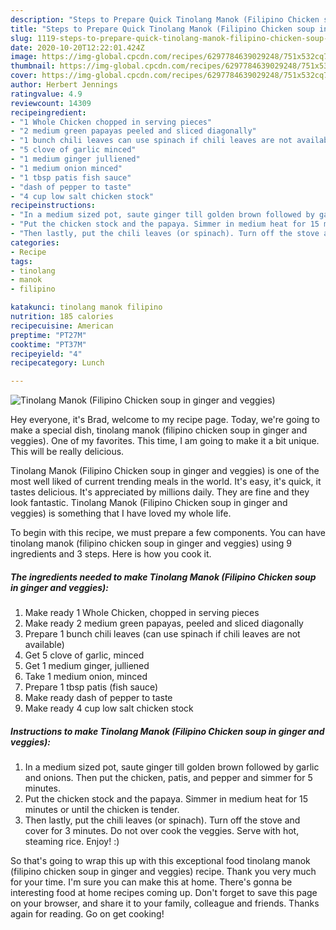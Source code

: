 ```yaml
---
description: "Steps to Prepare Quick Tinolang Manok (Filipino Chicken soup in ginger and veggies)"
title: "Steps to Prepare Quick Tinolang Manok (Filipino Chicken soup in ginger and veggies)"
slug: 1119-steps-to-prepare-quick-tinolang-manok-filipino-chicken-soup-in-ginger-and-veggies
date: 2020-10-20T12:22:01.424Z
image: https://img-global.cpcdn.com/recipes/6297784639029248/751x532cq70/tinolang-manok-filipino-chicken-soup-in-ginger-and-veggies-recipe-main-photo.jpg
thumbnail: https://img-global.cpcdn.com/recipes/6297784639029248/751x532cq70/tinolang-manok-filipino-chicken-soup-in-ginger-and-veggies-recipe-main-photo.jpg
cover: https://img-global.cpcdn.com/recipes/6297784639029248/751x532cq70/tinolang-manok-filipino-chicken-soup-in-ginger-and-veggies-recipe-main-photo.jpg
author: Herbert Jennings
ratingvalue: 4.9
reviewcount: 14309
recipeingredient:
- "1 Whole Chicken chopped in serving pieces"
- "2 medium green papayas peeled and sliced diagonally"
- "1 bunch chili leaves can use spinach if chili leaves are not available"
- "5 clove of garlic minced"
- "1 medium ginger julliened"
- "1 medium onion minced"
- "1 tbsp patis fish sauce"
- "dash of pepper to taste"
- "4 cup low salt chicken stock"
recipeinstructions:
- "In a medium sized pot, saute ginger till golden brown followed by garlic and onions. Then put the chicken, patis, and pepper and simmer for 5 minutes."
- "Put the chicken stock and the papaya. Simmer in medium heat for 15 minutes or until the chicken is tender."
- "Then lastly, put the chili leaves (or spinach). Turn off the stove and cover for 3 minutes. Do not over cook the veggies. Serve with hot, steaming rice. Enjoy! :)"
categories:
- Recipe
tags:
- tinolang
- manok
- filipino

katakunci: tinolang manok filipino 
nutrition: 185 calories
recipecuisine: American
preptime: "PT27M"
cooktime: "PT37M"
recipeyield: "4"
recipecategory: Lunch

---
```



![Tinolang Manok (Filipino Chicken soup in ginger and veggies)](https://img-global.cpcdn.com/recipes/6297784639029248/751x532cq70/tinolang-manok-filipino-chicken-soup-in-ginger-and-veggies-recipe-main-photo.jpg)

Hey everyone, it's Brad, welcome to my recipe page. Today, we're going to make a special dish, tinolang manok (filipino chicken soup in ginger and veggies). One of my favorites. This time, I am going to make it a bit unique. This will be really delicious.

Tinolang Manok (Filipino Chicken soup in ginger and veggies) is one of the most well liked of current trending meals in the world. It's easy, it's quick, it tastes delicious. It's appreciated by millions daily. They are fine and they look fantastic. Tinolang Manok (Filipino Chicken soup in ginger and veggies) is something that I have loved my whole life.




To begin with this recipe, we must prepare a few components. You can have tinolang manok (filipino chicken soup in ginger and veggies) using 9 ingredients and 3 steps. Here is how you cook it.

<!--inarticleads1-->

##### The ingredients needed to make Tinolang Manok (Filipino Chicken soup in ginger and veggies):

1. Make ready 1 Whole Chicken, chopped in serving pieces
1. Make ready 2 medium green papayas, peeled and sliced diagonally
1. Prepare 1 bunch chili leaves (can use spinach if chili leaves are not available)
1. Get 5 clove of garlic, minced
1. Get 1 medium ginger, julliened
1. Take 1 medium onion, minced
1. Prepare 1 tbsp patis (fish sauce)
1. Make ready dash of pepper to taste
1. Make ready 4 cup low salt chicken stock




<!--inarticleads2-->

##### Instructions to make Tinolang Manok (Filipino Chicken soup in ginger and veggies):

1. In a medium sized pot, saute ginger till golden brown followed by garlic and onions. Then put the chicken, patis, and pepper and simmer for 5 minutes.
1. Put the chicken stock and the papaya. Simmer in medium heat for 15 minutes or until the chicken is tender.
1. Then lastly, put the chili leaves (or spinach). Turn off the stove and cover for 3 minutes. Do not over cook the veggies. Serve with hot, steaming rice. Enjoy! :)




So that's going to wrap this up with this exceptional food tinolang manok (filipino chicken soup in ginger and veggies) recipe. Thank you very much for your time. I'm sure you can make this at home. There's gonna be interesting food at home recipes coming up. Don't forget to save this page on your browser, and share it to your family, colleague and friends. Thanks again for reading. Go on get cooking!
